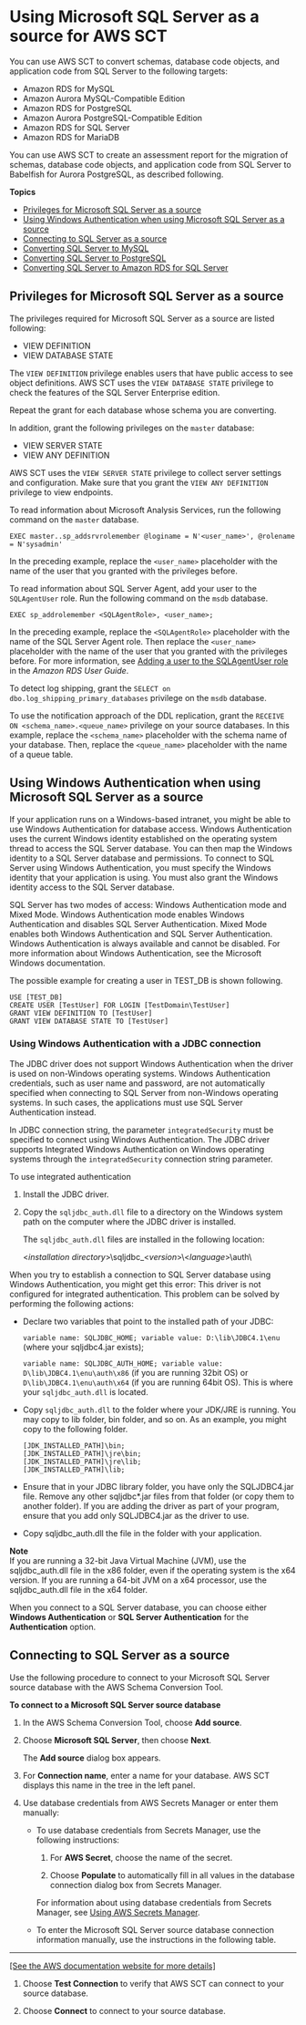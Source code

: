 # Using Microsoft SQL Server as a source for AWS SCT<a name="CHAP_Source.SQLServer"></a>

You can use AWS SCT to convert schemas, database code objects, and application code from SQL Server to the following targets: 
+ Amazon RDS for MySQL
+ Amazon Aurora MySQL\-Compatible Edition
+ Amazon RDS for PostgreSQL
+ Amazon Aurora PostgreSQL\-Compatible Edition
+ Amazon RDS for SQL Server
+ Amazon RDS for MariaDB

You can use AWS SCT to create an assessment report for the migration of schemas, database code objects, and application code from SQL Server to Babelfish for Aurora PostgreSQL, as described following\.

**Topics**
+ [Privileges for Microsoft SQL Server as a source](#CHAP_Source.SQLServer.Permissions)
+ [Using Windows Authentication when using Microsoft SQL Server as a source](#CHAP_Source.SQLServer.Permissions.WinAuth)
+ [Connecting to SQL Server as a source](#CHAP_Source.SQLServer.Connecting)
+ [Converting SQL Server to MySQL](CHAP_Source.SQLServer.ToMySQL.md)
+ [Converting SQL Server to PostgreSQL](CHAP_Source.SQLServer.ToPostgreSQL.md)
+ [Converting SQL Server to Amazon RDS for SQL Server](CHAP_Source.SQLServer.ToRDSSQLServer.md)

## Privileges for Microsoft SQL Server as a source<a name="CHAP_Source.SQLServer.Permissions"></a>

The privileges required for Microsoft SQL Server as a source are listed following: 
+ VIEW DEFINITION
+ VIEW DATABASE STATE

The `VIEW DEFINITION` privilege enables users that have public access to see object definitions\. AWS SCT uses the `VIEW DATABASE STATE` privilege to check the features of the SQL Server Enterprise edition\.

Repeat the grant for each database whose schema you are converting\.

In addition, grant the following privileges on the `master` database:
+ VIEW SERVER STATE
+ VIEW ANY DEFINITION

AWS SCT uses the `VIEW SERVER STATE` privilege to collect server settings and configuration\. Make sure that you grant the `VIEW ANY DEFINITION` privilege to view endpoints\.

To read information about Microsoft Analysis Services, run the following command on the `master` database\.

```
EXEC master..sp_addsrvrolemember @loginame = N'<user_name>', @rolename = N'sysadmin'
```

In the preceding example, replace the `<user_name>` placeholder with the name of the user that you granted with the privileges before\.

To read information about SQL Server Agent, add your user to the `SQLAgentUser` role\. Run the following command on the `msdb` database\.

```
EXEC sp_addrolemember <SQLAgentRole>, <user_name>;
```

In the preceding example, replace the `<SQLAgentRole>` placeholder with the name of the SQL Server Agent role\. Then replace the `<user_name>` placeholder with the name of the user that you granted with the privileges before\. For more information, see [Adding a user to the SQLAgentUser role](https://docs.aws.amazon.com/AmazonRDS/latest/UserGuide/Appendix.SQLServer.CommonDBATasks.Agent.html#SQLServerAgent.AddUser) in the *Amazon RDS User Guide*\.

To detect log shipping, grant the `SELECT on dbo.log_shipping_primary_databases` privilege on the `msdb` database\.

To use the notification approach of the DDL replication, grant the `RECEIVE ON <schema_name>.<queue_name>` privilege on your source databases\. In this example, replace the `<schema_name>` placeholder with the schema name of your database\. Then, replace the `<queue_name>` placeholder with the name of a queue table\.

## Using Windows Authentication when using Microsoft SQL Server as a source<a name="CHAP_Source.SQLServer.Permissions.WinAuth"></a>

If your application runs on a Windows\-based intranet, you might be able to use Windows Authentication for database access\. Windows Authentication uses the current Windows identity established on the operating system thread to access the SQL Server database\. You can then map the Windows identity to a SQL Server database and permissions\. To connect to SQL Server using Windows Authentication, you must specify the Windows identity that your application is using\. You must also grant the Windows identity access to the SQL Server database\.

SQL Server has two modes of access: Windows Authentication mode and Mixed Mode\. Windows Authentication mode enables Windows Authentication and disables SQL Server Authentication\. Mixed Mode enables both Windows Authentication and SQL Server Authentication\. Windows Authentication is always available and cannot be disabled\. For more information about Windows Authentication, see the Microsoft Windows documentation\. 

The possible example for creating a user in TEST\_DB is shown following\.

```
USE [TEST_DB]
CREATE USER [TestUser] FOR LOGIN [TestDomain\TestUser]
GRANT VIEW DEFINITION TO [TestUser]
GRANT VIEW DATABASE STATE TO [TestUser]
```

### Using Windows Authentication with a JDBC connection<a name="CHAP_Source.SQLServer.Permissions.WinAuth.JDBC"></a>

The JDBC driver does not support Windows Authentication when the driver is used on non\-Windows operating systems\. Windows Authentication credentials, such as user name and password, are not automatically specified when connecting to SQL Server from non\-Windows operating systems\. In such cases, the applications must use SQL Server Authentication instead\.

In JDBC connection string, the parameter `integratedSecurity` must be specified to connect using Windows Authentication\. The JDBC driver supports Integrated Windows Authentication on Windows operating systems through the `integratedSecurity` connection string parameter\.

To use integrated authentication

1. Install the JDBC driver\.

1. Copy the `sqljdbc_auth.dll` file to a directory on the Windows system path on the computer where the JDBC driver is installed\.

   The `sqljdbc_auth.dll` files are installed in the following location:

   <*installation directory*>\\sqljdbc\_<*version*>\\<*language*>\\auth\\

When you try to establish a connection to SQL Server database using Windows Authentication, you might get this error: This driver is not configured for integrated authentication\. This problem can be solved by performing the following actions:
+ Declare two variables that point to the installed path of your JDBC:

   `variable name: SQLJDBC_HOME; variable value: D:\lib\JDBC4.1\enu` \(where your sqljdbc4\.jar exists\);

  `variable name: SQLJDBC_AUTH_HOME; variable value: D\lib\JDBC4.1\enu\auth\x86` \(if you are running 32bit OS\) or `D\lib\JDBC4.1\enu\auth\x64` \(if you are running 64bit OS\)\. This is where your `sqljdbc_auth.dll` is located\. 
+ Copy `sqljdbc_auth.dll` to the folder where your JDK/JRE is running\. You may copy to lib folder, bin folder, and so on\. As an example, you might copy to the following folder\.

  ```
  [JDK_INSTALLED_PATH]\bin;
  [JDK_INSTALLED_PATH]\jre\bin;
  [JDK_INSTALLED_PATH]\jre\lib;
  [JDK_INSTALLED_PATH]\lib;
  ```
+ Ensure that in your JDBC library folder, you have only the SQLJDBC4\.jar file\. Remove any other sqljdbc\*\.jar files from that folder \(or copy them to another folder\)\. If you are adding the driver as part of your program, ensure that you add only SQLJDBC4\.jar as the driver to use\.
+ Copy sqljdbc\_auth\.dll the file in the folder with your application\.

**Note**  
If you are running a 32\-bit Java Virtual Machine \(JVM\), use the sqljdbc\_auth\.dll file in the x86 folder, even if the operating system is the x64 version\. If you are running a 64\-bit JVM on a x64 processor, use the sqljdbc\_auth\.dll file in the x64 folder\.

When you connect to a SQL Server database, you can choose either **Windows Authentication** or **SQL Server Authentication** for the **Authentication** option\.

## Connecting to SQL Server as a source<a name="CHAP_Source.SQLServer.Connecting"></a>

Use the following procedure to connect to your Microsoft SQL Server source database with the AWS Schema Conversion Tool\. 

**To connect to a Microsoft SQL Server source database**

1. In the AWS Schema Conversion Tool, choose **Add source**\.

1. Choose **Microsoft SQL Server**, then choose **Next**\. 

   The **Add source** dialog box appears\.

1. For **Connection name**, enter a name for your database\. AWS SCT displays this name in the tree in the left panel\. 

1. Use database credentials from AWS Secrets Manager or enter them manually:
   + To use database credentials from Secrets Manager, use the following instructions:

     1. For **AWS Secret**, choose the name of the secret\.

     1. Choose **Populate** to automatically fill in all values in the database connection dialog box from Secrets Manager\.

     For information about using database credentials from Secrets Manager, see [Using AWS Secrets Manager](CHAP_UserInterface.md#CHAP_UserInterface.SecretsManager)\.
   + To enter the Microsoft SQL Server source database connection information manually, use the instructions in the following table\.  
****    
[\[See the AWS documentation website for more details\]](http://docs.aws.amazon.com/SchemaConversionTool/latest/userguide/CHAP_Source.SQLServer.html)

1. Choose **Test Connection** to verify that AWS SCT can connect to your source database\. 

1. Choose **Connect** to connect to your source database\.
